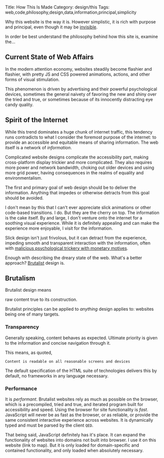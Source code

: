 Title: How This Is Made
Category: design/this
Tags: web,code,philosophy,design,data,information,principal,simplicity

Why this website is the way it is. However simplistic, it is rich with purpose and principal, even though it may be [invisible](https://tannerchristensen.com/blog/2019/1/5/your-best-work-will-be-invisible).

In order be best understand the philosophy behind how this site is, examine the...

## Current State of Web Affairs
In the modern attention economy, websites steadily become flashier and flashier, with pretty JS and CSS powered animations, actions, and other forms of visual stimulation. 

This phenomenon is driven by advertising and their powerful psychological devices, sometimes the general naivety of favoring the new and shiny over the tried and true, or sometimes because of its innocently distracting eye candy quality. 

## Spirit of the Internet
While this trend dominates a huge chunk of internet traffic, this tendency runs contradicts to what I consider the foremost purpose of the internet: to provide an accessible and equitable means of sharing information. The web itself is a network of  _information_. 

Complicated website designs complicate the accessibility part, making cross-platform display trickier and more complicated. They also requires more power and network bandwidth, choking out older devices and using more grid power, having consequences in the realms of equality and environmentalism. 

The first and primary goal of web design should be to deliver the information. Anything that impedes or otherwise detracts from this goal should be avoided.

I don't mean by this that I can't ever appreciate slick animations or other code-based transitions. I do. But they are the cherry on top. The information is the cake itself. By and large, I don't venture onto the internet for a soothing visual experience. While it is definitely appealing and can make the experience more enjoyable, I visit for the information. 

Slick design isn't just frivolous, but it can detract from the experience, impeding smooth and transparent interaction with the information, often with [malicious psychological trickery with monetary motives](https://darkpatterns.org).

Enough with describing the dreary state of the web. What's a better approach? [Brutalist](https://brutalist-web.design) design is. 

## Brutalism

Brutalist design means 

<div class="quote">
    raw content true to its construction.
</div>

Brutalist principles can be applied to _anything_ design applies to: websites being one of many targets. 


### Transparency
Generally speaking, content behaves as expected. Ultimate priority is given to the information and concise navigation through it. 

This means, as quoted, 
```
Content is readable on all reasonable screens and devices
```

The default specification of the HTML suite of technologies delivers this by default, no frameworks in any language necessary. 


### Performance
It is _performant_. Brutalist websites rely as much as possible on the browser, which is a precompiled, tried and true, and iterated program built for accessibility and speed. Using the browser for site functionality is _fast_. JavaScript will never be as fast as the browser, or as reliable, or provide the same consistent interactive experience across websites. It is dynamically typed and must be parsed by the client `QED`.

That being said, JavaScript definitely has it's place. It can expand the functionality of websites into domains not built into browser. I use it on this website (link to map). But it is only loaded for domain-specific and contained functionality, and only loaded when absolutely necessary. 


